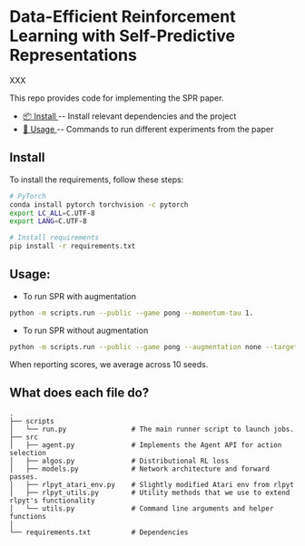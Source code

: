 # Data-Efficient Reinforcement Learning with Self-Predictive Representations

XXX

This repo provides code for implementing the SPR paper.

* [📦 Install ](#install) -- Install relevant dependencies and the project
* [🔧 Usage ](#usage) -- Commands to run different experiments from the paper

## Install 
To install the requirements, follow these steps:
```bash
# PyTorch
conda install pytorch torchvision -c pytorch
export LC_ALL=C.UTF-8
export LANG=C.UTF-8

# Install requirements
pip install -r requirements.txt
```

## Usage:

* To run SPR with augmentation
```bash
python -m scripts.run --public --game pong --momentum-tau 1.
```

* To run SPR without augmentation
```bash
python -m scripts.run --public --game pong --augmentation none --target-augmentation 0 --momentum-tau 0.01 --dropout 0.5
```

When reporting scores, we average across 10 seeds. 

## What does each file do? 

    .
    ├── scripts
    │   └── run.py                # The main runner script to launch jobs.
    ├── src                     
    │   ├── agent.py              # Implements the Agent API for action selection 
    │   ├── algos.py              # Distributional RL loss
    │   ├── models.py             # Network architecture and forward passes.
    │   ├── rlpyt_atari_env.py    # Slightly modified Atari env from rlpyt
    │   ├── rlpyt_utils.py        # Utility methods that we use to extend rlpyt's functionality
    │   └── utils.py              # Command line arguments and helper functions 
    │
    └── requirements.txt          # Dependencies
